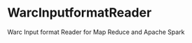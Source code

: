 WarcInputformatReader
=====================

Warc Input format Reader for Map Reduce and Apache Spark

